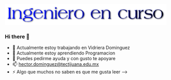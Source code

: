 ![](p0.png)

### Hi there 👋


- 🔭 Actualmente estoy trabajando en Vidriera Dominguez
- 🌱 Actualmente estoy aprendiendo Programacion 
- 💬 Puedes pedirme ayuda y con gusto te apoyare 
- 📫 hector.dominguez@tectijuana.edu.mx
- ⚡ Algo que muchos no saben es que me gusta leer
-->
